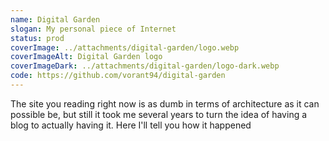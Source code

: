 ```yaml
---
name: Digital Garden
slogan: My personal piece of Internet
status: prod
coverImage: ../attachments/digital-garden/logo.webp
coverImageAlt: Digital Garden logo
coverImageDark: ../attachments/digital-garden/logo-dark.webp
code: https://github.com/vorant94/digital-garden
---
```


The site you reading right now is as dumb in terms of architecture as it can possible be, but still it took me several years to turn the idea of having a blog to actually having it. Here I'll tell you how it happened
